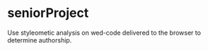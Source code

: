 # seniorProject
Use styleometic analysis on wed-code delivered to the browser to determine authorship.  
